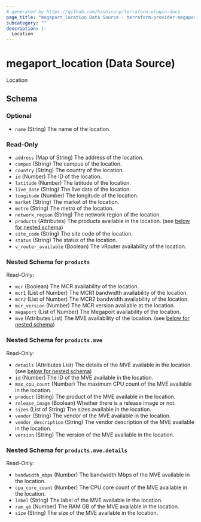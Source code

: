 ```yaml
---
# generated by https://github.com/hashicorp/terraform-plugin-docs
page_title: "megaport_location Data Source - terraform-provider-megaport"
subcategory: ""
description: |-
  Location
---
```


# megaport_location (Data Source)

Location



<!-- schema generated by tfplugindocs -->
## Schema

### Optional

- `name` (String) The name of the location.

### Read-Only

- `address` (Map of String) The address of the location.
- `campus` (String) The campus of the location.
- `country` (String) The country of the location.
- `id` (Number) The ID of the location.
- `latitude` (Number) The latitude of the location.
- `live_date` (String) The live date of the location.
- `longitude` (Number) The longitude of the location.
- `market` (String) The market of the location.
- `metro` (String) The metro of the location.
- `network_region` (String) The network region of the location.
- `products` (Attributes) The products available in the location. (see [below for nested schema](#nestedatt--products))
- `site_code` (String) The site code of the location.
- `status` (String) The status of the location.
- `v_router_available` (Boolean) The vRouter availability of the location.

<a id="nestedatt--products"></a>
### Nested Schema for `products`

Read-Only:

- `mcr` (Boolean) The MCR availability of the location.
- `mcr1` (List of Number) The MCR1 bandwidth availability of the location.
- `mcr2` (List of Number) The MCR2 bandwidth availability of the location.
- `mcr_version` (Number) The MCR version available at the location.
- `megaport` (List of Number) The Megaport availability of the location.
- `mve` (Attributes List) The MVE availability of the location. (see [below for nested schema](#nestedatt--products--mve))

<a id="nestedatt--products--mve"></a>
### Nested Schema for `products.mve`

Read-Only:

- `details` (Attributes List) The details of the MVE available in the location. (see [below for nested schema](#nestedatt--products--mve--details))
- `id` (Number) The ID of the MVE available in the location.
- `max_cpu_count` (Number) The maximum CPU count of the MVE available in the location.
- `product` (String) The product of the MVE available in the location.
- `release_image` (Boolean) Whether there is a release image or not.
- `sizes` (List of String) The sizes available in the location.
- `vendor` (String) The vendor of the MVE available in the location.
- `vendor_description` (String) The vendor description of the MVE available in the location.
- `version` (String) The version of the MVE available in the location.

<a id="nestedatt--products--mve--details"></a>
### Nested Schema for `products.mve.details`

Read-Only:

- `bandwidth_mbps` (Number) The bandwidth Mbps of the MVE available in the location.
- `cpu_core_count` (Number) The CPU core count of the MVE available in the location.
- `label` (String) The label of the MVE available in the location.
- `ram_gb` (Number) The RAM GB of the MVE available in the location.
- `size` (String) The size of the MVE available in the location.
